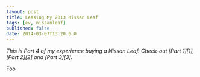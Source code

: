 ```yaml
---
layout: post
title: Leasing My 2013 Nissan Leaf
tags: [ev, nissanleaf]
published: false
date: 2014-03-07T13:20:0.0
---
```

*This is Part 4 of my experience buying a Nissan Leaf. Check-out [Part 1][1], [Part 2][2] and [Part 3][3].*

Foo
